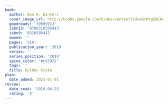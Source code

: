 ```yaml
---
book:
  author: Ben H. Winters
  cover_image_url: http://books.google.com/books/content?id=eGrKtgEACAAJ&printsec=frontcover&img=1&zoom=1&source=gbs_api
  goodreads: '39599913'
  isbn13: '9780316505413'
  isbn9: '0316505412'
  owned: ''
  pages: '319'
  publication_year: '2019'
  series: ''
  series_position: '2019'
  spine_color: '#c97972'
  tags: ''
  title: Golden State
plan:
  date_added: 2023-01-01
review:
  date_read: '2019-04-25'
  rating: '3'
---
```

